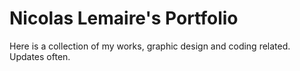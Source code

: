 # Nicolas Lemaire's Portfolio

Here is a collection of my works, graphic design and coding related. Updates often.
